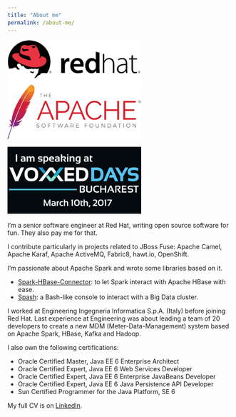 ```yaml
---
title: "About me"
permalink: /about-me/
---
```


![Red Hat Logo](/images/red-hat-logo.png) &nbsp;&nbsp;&nbsp;&nbsp;&nbsp; ![Apache Software Foundation Logo](/images/asf-logo.png)

![I am speaking at Voxxed Days Bucharest - March 10th, 2017](/images/conf-voxxed-bucharest-2017.png)

I’m a senior software engineer at Red Hat, writing open source software for fun. They also pay me for that.

I contribute particularly in projects related to JBoss Fuse: Apache Camel, Apache Karaf, Apache ActiveMQ, Fabric8, hawt.io, OpenShift.

I’m passionate about Apache Spark and wrote some libraries based on it.

* [Spark-HBase-Connector](https://github.com/nerdammer/spark-hbase-connector): to let Spark interact with Apache HBase with ease.
* [Spash](https://github.com/nerdammer/spash): a Bash-like console to interact with a Big Data cluster.

I worked at Engineering Ingegneria Informatica S.p.A. (Italy) before joining Red Hat. 
Last experience at Engineering was about leading a team of 20 developers to create a new MDM (Meter-Data-Management) system based on Apache Spark, 
HBase, Kafka and Hadoop.

I also own the following certifications:

* Oracle Certified Master, Java EE 6 Enterprise Architect
* Oracle Certified Expert, Java EE 6 Web Services Developer
* Oracle Certified Expert, Java EE 6 Enterprise JavaBeans Developer
* Oracle Certified Expert, Java EE 6 Java Persistence API Developer
* Sun Certified Programmer for the Java Platform, SE 6

My full CV is on [LinkedIn](https://www.linkedin.com/in/nicolaferraro).